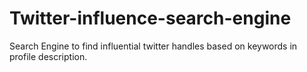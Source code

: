 # Twitter-influence-search-engine
Search Engine to find influential twitter handles based on keywords in profile description.
